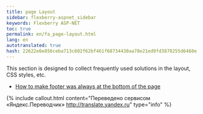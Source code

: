 ```yaml
--- 
title: page Layout 
sidebar: flexberry-aspnet_sidebar 
keywords: Flexberry ASP-NET 
toc: true 
permalink: en/fa_page-layout.html 
lang: en 
autotranslated: true 
hash: 22622e6e856ceba713c602f62bf461f68734430aa78e21ed9fd3870255d6468e 
--- 
```


This section is designed to collect frequently used solutions in the layout, CSS styles, etc. 

* [How to make footer was always at the bottom of the page](fa_footer-stick-bottom.html)


{% include callout.html content="Переведено сервисом «Яндекс.Переводчик» <http://translate.yandex.ru>" type="info" %}